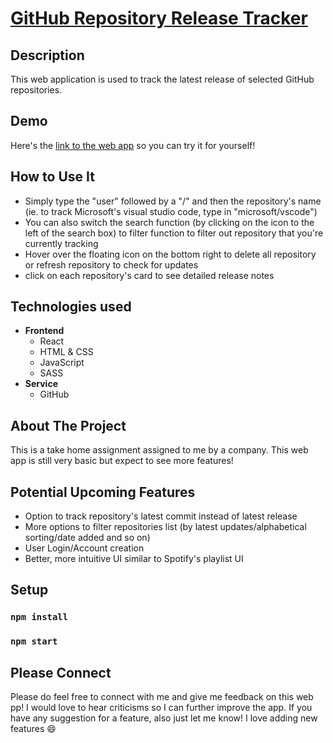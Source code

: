 # [GitHub Repository Release Tracker](https://tale97.github.io/github-repo-tracker/)

## Description

This web application is used to track the latest release of selected GitHub repositories.

## Demo

Here's the [link to the web app](https://tale97.github.io/github-repo-tracker/) so you can try it for yourself!

## How to Use It
- Simply type the "user" followed by a "/" and then the repository's name (ie. to track Microsoft's visual studio code, type in "microsoft/vscode")
- You can also switch the search function (by clicking on the icon to the left of the search box) to filter function to filter out repository that you're currently tracking
- Hover over the floating icon on the bottom right to delete all repository or refresh repository to check for updates
- click on each repository's card to see detailed release notes

## Technologies used

- **Frontend**
  - React
  - HTML & CSS
  - JavaScript
  - SASS
- **Service**
  - GitHub
  
## About The Project
This is a take home assignment assigned to me by a company. This web app is still very basic but expect to see more features!

## Potential Upcoming Features
- Option to track repository's latest commit instead of latest release
- More options to filter repositories list (by latest updates/alphabetical sorting/date added and so on)
- User Login/Account creation
- Better, more intuitive UI similar to Spotify's playlist UI

## Setup
### `npm install`
### `npm start`

## Please Connect
Please do feel free to connect with me and give me feedback on this web pp! I would love to hear criticisms so I can further improve the app. If you have any suggestion for a feature, also just let me know! I love adding new features :smile:
